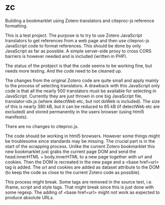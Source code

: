 # zc
Building a bookmarklet using Zotero translators and citeproc-js reference formatting.

This is a test project. The purpose is to try to use Zotero JavaScript translators to get references from a web page and then use citeproc-js JavaScript code to format references. This should be done by only JavaScript as far as possible. A simple server-side proxy to cross CORS barriers is however needed and is included (written in PHP).

The status of the probject is that the code seems to be working fine, but needs more testing. And the code need to be cleaned up.

The changes from the original Zotero code are quite small and apply mainly to the process of selecting translators. A drawback with this JavaScript only code is that all the nearly 500 translators must be available for selecting in JavaScript. Currently they are just thrown in one big JavaScript file, translator-idx.js (where detectWeb etc, but not doWeb is included). The size of this is nearly 380 kB, but it can be reduced to 65 kB (if detectWeb etc are excluded) and stored permanently in the users browser (using html5 manifests).

There are no changes to citeproc.js.

The code should be working in html5 browsers. However some things might be troublesome since standards may be missing. The crucial part is in the start of the scrapping process. Unlike the current Zotero bookmarklet this new bookmarklet just grabs the current page DOM and send the head.innerHTML + body.innerHTML to a new page together with url and cookies. Then the DOM is recreated in the new page and a &lt;base href=url> tag is added. The url and cookies are added as dataset attribute to the DOM (to keep the code as close to the current Zotero code as possible).

This process might break. Some tags are removed in the source text, i.e. iframe, script and style tags. That might break since this is just done with some regexp. The adding of &lt;base href=url> might not work as expected to produce absolute URLs.
